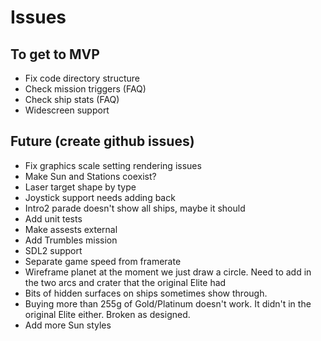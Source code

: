 # Issues

## To get to MVP
- Fix code directory structure
- Check mission triggers (FAQ)
- Check ship stats (FAQ)
- Widescreen support

## Future (create github issues)
- Fix graphics scale setting rendering issues
- Make Sun and Stations coexist?
- Laser target shape by type
- Joystick support needs adding back
- Intro2 parade doesn't show all ships, maybe it should
- Add unit tests
- Make assests external
- Add Trumbles mission
- SDL2 support
- Separate game speed from framerate
- Wireframe planet at the moment we just draw a circle. Need to add in the two arcs and crater that the original Elite had
- Bits of hidden surfaces on ships sometimes show through.  
- Buying more than 255g of Gold/Platinum doesn't work.  It didn't in the original Elite either.  Broken as designed.
- Add more Sun styles
